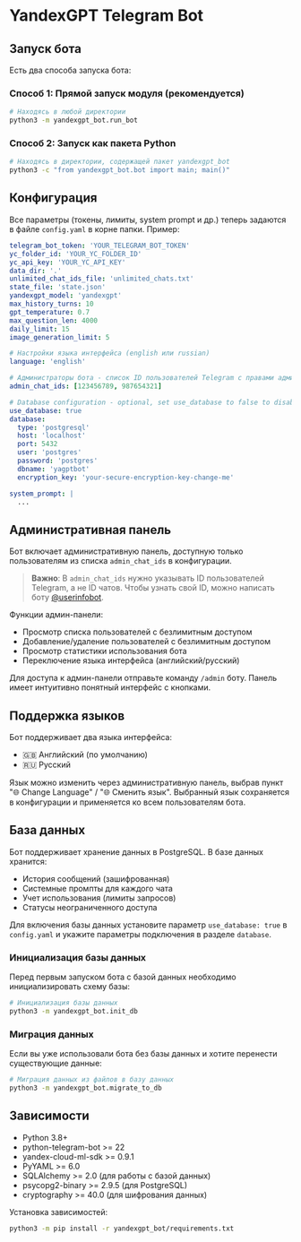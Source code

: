 # YandexGPT Telegram Bot

## Запуск бота

Есть два способа запуска бота:

### Способ 1: Прямой запуск модуля (рекомендуется)

```bash
# Находясь в любой директории
python3 -m yandexgpt_bot.run_bot
```

### Способ 2: Запуск как пакета Python

```bash
# Находясь в директории, содержащей пакет yandexgpt_bot
python3 -c "from yandexgpt_bot.bot import main; main()"
```

## Конфигурация

Все параметры (токены, лимиты, system prompt и др.) теперь задаются в файле `config.yaml` в корне папки. Пример:

```yaml
telegram_bot_token: 'YOUR_TELEGRAM_BOT_TOKEN'
yc_folder_id: 'YOUR_YC_FOLDER_ID'
yc_api_key: 'YOUR_YC_API_KEY'
data_dir: '.'
unlimited_chat_ids_file: 'unlimited_chats.txt'
state_file: 'state.json'
yandexgpt_model: 'yandexgpt'
max_history_turns: 10
gpt_temperature: 0.7
max_question_len: 4000
daily_limit: 15
image_generation_limit: 5

# Настройки языка интерфейса (english или russian)
language: 'english'

# Администраторы бота - список ID пользователей Telegram с правами админа
admin_chat_ids: [123456789, 987654321]

# Database configuration - optional, set use_database to false to disable
use_database: true
database:
  type: 'postgresql'
  host: 'localhost'
  port: 5432
  user: 'postgres'
  password: 'postgres'
  dbname: 'yagptbot'
  encryption_key: 'your-secure-encryption-key-change-me'

system_prompt: |
  ...
```

## Административная панель

Бот включает административную панель, доступную только пользователям из списка `admin_chat_ids` в конфигурации. 

> **Важно**: В `admin_chat_ids` нужно указывать ID пользователей Telegram, а не ID чатов. 
> Чтобы узнать свой ID, можно написать боту [@userinfobot](https://t.me/userinfobot).

Функции админ-панели:
- Просмотр списка пользователей с безлимитным доступом
- Добавление/удаление пользователей с безлимитным доступом
- Просмотр статистики использования бота
- Переключение языка интерфейса (английский/русский)

Для доступа к админ-панели отправьте команду `/admin` боту. Панель имеет интуитивно понятный интерфейс с кнопками.

## Поддержка языков

Бот поддерживает два языка интерфейса:
- 🇬🇧 Английский (по умолчанию)
- 🇷🇺 Русский

Язык можно изменить через административную панель, выбрав пункт "🌐 Change Language" / "🌐 Сменить язык".
Выбранный язык сохраняется в конфигурации и применяется ко всем пользователям бота.

## База данных

Бот поддерживает хранение данных в PostgreSQL. В базе данных хранится:
- История сообщений (зашифрованная)
- Системные промпты для каждого чата
- Учет использования (лимиты запросов)
- Статусы неограниченного доступа

Для включения базы данных установите параметр `use_database: true` в `config.yaml` и укажите параметры подключения в разделе `database`.

### Инициализация базы данных

Перед первым запуском бота с базой данных необходимо инициализировать схему базы:

```bash
# Инициализация базы данных
python3 -m yandexgpt_bot.init_db
```

### Миграция данных

Если вы уже использовали бота без базы данных и хотите перенести существующие данные:

```bash
# Миграция данных из файлов в базу данных
python3 -m yandexgpt_bot.migrate_to_db
```

## Зависимости

- Python 3.8+
- python-telegram-bot >= 22
- yandex-cloud-ml-sdk >= 0.9.1
- PyYAML >= 6.0
- SQLAlchemy >= 2.0 (для работы с базой данных)
- psycopg2-binary >= 2.9.5 (для PostgreSQL)
- cryptography >= 40.0 (для шифрования данных)

Установка зависимостей:

```bash
python3 -m pip install -r yandexgpt_bot/requirements.txt
``` 